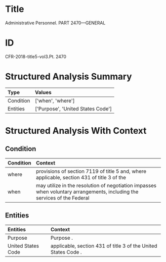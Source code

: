 # Title

 Administrative Personnel. PART 2470—GENERAL


# ID

 CFR-2018-title5-vol3.Pt. 2470


# Structured Analysis Summary

| Type      | Values                            |
|:----------|:----------------------------------|
| Condition | ['when', 'where']                 |
| Entities  | ['Purpose', 'United States Code'] |


# Structured Analysis With Context

 


## Condition

| Condition   | Context                                                                                                                  |
|:------------|:-------------------------------------------------------------------------------------------------------------------------|
| where       | provisions of section 7119 of title 5 and, where applicable, section 431 of title 3 of the                               |
| when        | may utilize in the resolution of negotiation impasses when voluntary arrangements, including the services of the Federal |


## Entities

| Entities           | Context                                                        |
|:-------------------|:---------------------------------------------------------------|
| Purpose            | Purpose .                                                      |
| United States Code | applicable, section 431 of title 3 of the United States Code . |


